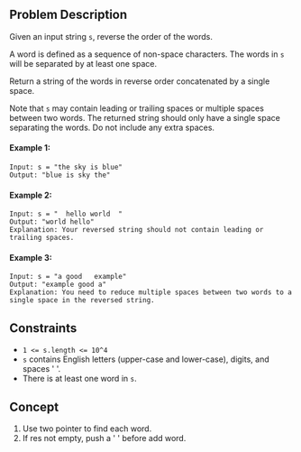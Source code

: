 ## Problem Description

Given an input string `s`, reverse the order of the words.

A word is defined as a sequence of non-space characters. The words in `s` will be separated by at least one space.

Return a string of the words in reverse order concatenated by a single space.

Note that `s` may contain leading or trailing spaces or multiple spaces between two words. The returned string should only have a single space separating the words. Do not include any extra spaces.

 

#### Example 1:
```plaintext
Input: s = "the sky is blue"
Output: "blue is sky the"
```
#### Example 2:
```plaintext
Input: s = "  hello world  "
Output: "world hello"
Explanation: Your reversed string should not contain leading or trailing spaces.
```
#### Example 3:
```plaintext
Input: s = "a good   example"
Output: "example good a"
Explanation: You need to reduce multiple spaces between two words to a single space in the reversed string.
```

## Constraints

- `1 <= s.length <= 10^4`
- `s` contains English letters (upper-case and lower-case), digits, and spaces ' '.
- There is at least one word in `s`.

## Concept
1. Use two pointer to find each word.
2. If res not empty, push a ' ' before add word.
